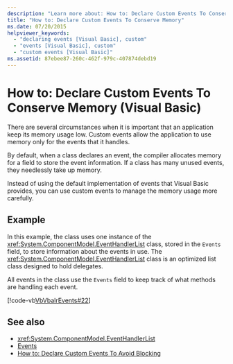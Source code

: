 ```yaml
---
description: "Learn more about: How to: Declare Custom Events To Conserve Memory (Visual Basic)"
title: "How to: Declare Custom Events To Conserve Memory"
ms.date: 07/20/2015
helpviewer_keywords: 
  - "declaring events [Visual Basic], custom"
  - "events [Visual Basic], custom"
  - "custom events [Visual Basic]"
ms.assetid: 87ebee87-260c-462f-979c-407874debd19
---
```

# How to: Declare Custom Events To Conserve Memory (Visual Basic)

There are several circumstances when it is important that an application keep its memory usage low. Custom events allow the application to use memory only for the events that it handles.  
  
 By default, when a class declares an event, the compiler allocates memory for a field to store the event information. If a class has many unused events, they needlessly take up memory.  
  
 Instead of using the default implementation of events that Visual Basic provides, you can use custom events to manage the memory usage more carefully.  
  
## Example  

 In this example, the class uses one instance of the <xref:System.ComponentModel.EventHandlerList> class, stored in the `Events` field, to store information about the events in use. The <xref:System.ComponentModel.EventHandlerList> class is an optimized list class designed to hold delegates.  
  
 All events in the class use the `Events` field to keep track of what methods are handling each event.  
  
 [!code-vb[VbVbalrEvents#22](~/samples/snippets/visualbasic/VS_Snippets_VBCSharp/VbVbalrEvents/VB/Class1.vb#22)]  
  
## See also

- <xref:System.ComponentModel.EventHandlerList>
- [Events](index.md)
- [How to: Declare Custom Events To Avoid Blocking](how-to-declare-custom-events-to-avoid-blocking.md)
